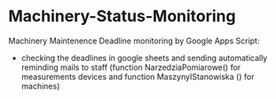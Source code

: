 # Machinery-Status-Monitoring

Machinery Maintenence Deadline monitoring by Google Apps Script:

- checking the deadlines in google sheets and  sending automatically reminding mails to staff (function NarzedziaPomiarowe() for measurements devices and function MaszynyIStanowiska () for machines)

